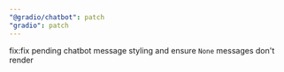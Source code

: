 ```yaml
---
"@gradio/chatbot": patch
"gradio": patch
---
```


fix:fix pending chatbot message styling and ensure `None` messages don't render
